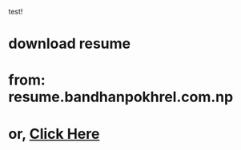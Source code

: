 test!
# download resume
# from: resume.bandhanpokhrel.com.np
# or, [Click Here](https://resume.bandhanpokhrel.com.np/)
